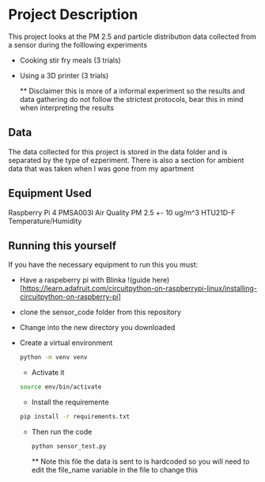 # Project Description

This project looks at the PM 2.5 and particle distribution data collected from a sensor during the folllowing experiments
- Cooking stir fry meals (3 trials)
- Using a 3D printer (3 trials)

  ** Disclaimer this is more of a informal experiment so the results and data gathering do not follow the strictest protocols, bear this in mind when interpreting the results


## Data 

The data collected for this project is stored in the data folder and is separated by the type of ezperiment. There is also a section for ambient data that was taken when I was gone from my apartment 

## Equipment Used

Raspberry Pi 4
PMSA003I
  Air Quality
  PM 2.5 +- 10 ug/m^3
HTU21D-F 
  Temperature/Humidity

## Running this yourself

If you have the necessary equipment to run this you must:
- Have a raspeberry pi with Blinka !(guide here)[https://learn.adafruit.com/circuitpython-on-raspberrypi-linux/installing-circuitpython-on-raspberry-pi]
- clone the sensor_code folder from this repository
- Change into the new directory you downloaded
- Create a virtual environment
  ```bash
  python -m venv venv
  ```
  - Activate it
  ```bash
  source env/bin/activate
  ```
  - Install the requiremente
  ```bash
  pip install -r requirements.txt
  ```

  - Then run the code
    ```bash
    python sensor_test.py
    ```

    ** Note this file the data is sent to is hardcoded so you will need to edit the file_name variable in the file to change this
  

